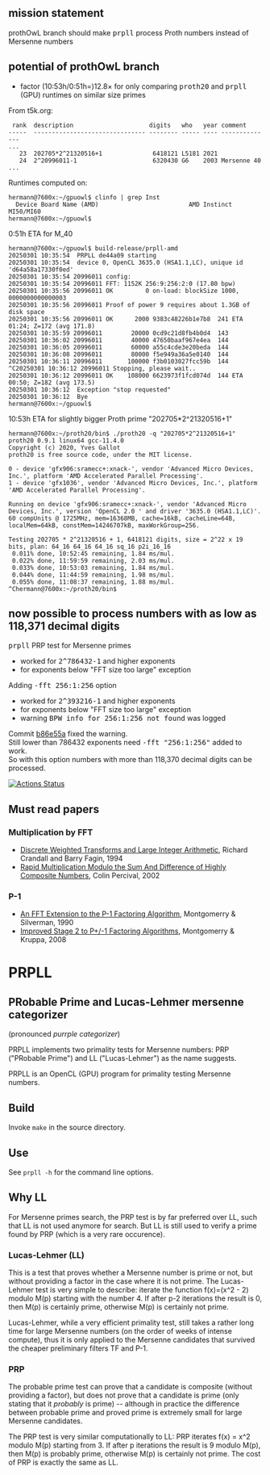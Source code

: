 ## mission statement

prothOwL branch should make <kbd>prpll</kbd> process Proth numbers instead of Mersenne numbers

## potential of prothOwL branch

- factor (10:53h/0:51h=)12.8× for only comparing <kbd>proth20</kbd> and <kbd>prpll</kbd> (GPU) runtimes on similar size primes

From t5k.org:
```
 rank  description                     digits   who   year comment
-----  ------------------------------- -------- ----- ---- --------------
...
   23  202705*2^21320516+1              6418121 L5181 2021 
   24  2^20996011-1                     6320430 G6    2003 Mersenne 40
...
```

Runtimes computed on:
```
hermann@7600x:~/gpuowl$ clinfo | grep Inst
  Device Board Name (AMD)                         AMD Instinct MI50/MI60
hermann@7600x:~/gpuowl$ 
```

0:51h ETA for M_40
```
hermann@7600x:~/gpuowl$ build-release/prpll-amd 
20250301 10:35:54  PRPLL de44a09 starting
20250301 10:35:54  device 0, OpenCL 3635.0 (HSA1.1,LC), unique id 'd64a58a17330f0ed'
20250301 10:35:54 20996011 config: 
20250301 10:35:54 20996011 FFT: 1152K 256:9:256:2:0 (17.80 bpw)
20250301 10:35:56 20996011 OK         0 on-load: blockSize 1000, 0000000000000003
20250301 10:35:56 20996011 Proof of power 9 requires about 1.3GB of disk space
20250301 10:35:56 20996011 OK      2000 9383c48226b1e7b8  241 ETA 01:24; Z=172 (avg 171.8)
20250301 10:35:59 20996011        20000 0cd9c21d8fb4b0d4  143
20250301 10:36:02 20996011        40000 47650baaf967e4ea  144
20250301 10:36:05 20996011        60000 a55c4cde3e20beda  144
20250301 10:36:08 20996011        80000 f5e949a36a5e0140  144
20250301 10:36:11 20996011       100000 f3b0103027fcc59b  144
^C20250301 10:36:12 20996011 Stopping, please wait..
20250301 10:36:12 20996011 OK    108000 6623973f1fcd074d  144 ETA 00:50; Z=182 (avg 173.5)
20250301 10:36:12  Exception "stop requested"
20250301 10:36:12  Bye
hermann@7600x:~/gpuowl$ 
```

10:53h ETA for slightly bigger Proth prime "202705*2^21320516+1"
```
hermann@7600x:~/proth20/bin$ ./proth20 -q "202705*2^21320516+1"
proth20 0.9.1 linux64 gcc-11.4.0
Copyright (c) 2020, Yves Gallot
proth20 is free source code, under the MIT license.

0 - device 'gfx906:sramecc+:xnack-', vendor 'Advanced Micro Devices, Inc.', platform 'AMD Accelerated Parallel Processing'.
1 - device 'gfx1036', vendor 'Advanced Micro Devices, Inc.', platform 'AMD Accelerated Parallel Processing'.

Running on device 'gfx906:sramecc+:xnack-', vendor 'Advanced Micro Devices, Inc.', version 'OpenCL 2.0 ' and driver '3635.0 (HSA1.1,LC)'.
60 compUnits @ 1725MHz, mem=16368MB, cache=16kB, cacheLine=64B, localMem=64kB, constMem=14246707kB, maxWorkGroup=256.

Testing 202705 * 2^21320516 + 1, 6418121 digits, size = 2^22 x 19 bits, plan: 64_16 64_16 64_16 sq_16 p2i_16_16
 0.011% done, 10:52:45 remaining, 1.84 ms/mul.        
 0.022% done, 11:59:59 remaining, 2.03 ms/mul.        
 0.033% done, 10:53:03 remaining, 1.84 ms/mul.        
 0.044% done, 11:44:59 remaining, 1.98 ms/mul.        
 0.055% done, 11:08:37 remaining, 1.88 ms/mul.        
^Chermann@7600x:~/proth20/bin$
```

## now possible to process numbers with as low as 118,371 decimal digits

<kbd>prpll</kbd> PRP test for Mersenne primes  
- worked for <kbd>2^786432-1</kbd> and higher exponents
- for exponents below "FFT size too large" exception

Adding <kbd>-fft 256:1:256</kbd> option
- worked for <kbd>2^393216-1</kbd> and higher exponents
- for exponents below "FFT size too large" exception
- warning <kbd>BPW info for 256:1:256 not found</kbd> was logged

Commit [b86e55a](https://github.com/Hermann-SW/gpuowl/commit/b86e55a4e1d1f71bb199a1f44198112c30e64c51) fixed the warning.  
Still lower than 786432 exponents need <kbd>-fft "256:1:256"</kbd> added to work.  
So with this option numbers with more than 118,370 decimal digits can be processed.  

[![Actions Status](https://github.com/preda/gpuowl/actions/workflows/ci.yml/badge.svg?branch=master)](https://github.com/preda/gpuowl/actions/workflows/ci.yml)

## Must read papers

### Multiplication by FFT

- [Discrete Weighted Transforms and Large Integer Arithmetic](https://www.ams.org/journals/mcom/1994-62-205/S0025-5718-1994-1185244-1/S0025-5718-1994-1185244-1.pdf), Richard Crandall and Barry Fagin, 1994
- [Rapid Multiplication Modulo the Sum And Difference of Highly Composite Numbers](https://www.daemonology.net/papers/fft.pdf), Colin Percival, 2002

### P-1

- [An FFT Extension to the P-1 Factoring Algorithm](https://www.ams.org/journals/mcom/1990-54-190/S0025-5718-1990-1011444-3/S0025-5718-1990-1011444-3.pdf), Montgomerry & Silverman, 1990
- [Improved Stage 2 to P+/-1 Factoring Algorithms](https://inria.hal.science/inria-00188192v3/document), Montgomerry & Kruppa, 2008


# PRPLL

## PRobable Prime and Lucas-Lehmer mersenne categorizer
(pronounced *purrple categorizer*)

PRPLL implements two primality tests for Mersenne numbers: PRP ("PRobable Prime") and LL ("Lucas-Lehmer") as the name suggests.

PRPLL is an OpenCL (GPU) program for primality testing Mersenne numbers.


## Build

Invoke `make` in the source directory.


## Use
See `prpll -h` for the command line options.


## Why LL

For Mersenne primes search, the PRP test is by far preferred over LL, such that LL is not used anymore for search.
But LL is still used to verify a prime found by PRP (which is a very rare occurence).


### Lucas-Lehmer (LL)
This is a test that proves whether a Mersenne number is prime or not, but without providing a factor in the case where it is not prime.
The Lucas-Lehmer test is very simple to describe: iterate the function f(x)=(x^2 - 2) modulo M(p) starting with the number 4. If
after p-2 iterations the result is 0, then M(p) is certainly prime, otherwise M(p) is certainly not prime.

Lucas-Lehmer, while a very efficient primality test, still takes a rather long time for large Mersenne numbers
(on the order of weeks of intense compute), thus it is only applied to the Mersenne candidates that survived the cheaper preliminary
filters TF and P-1.

### PRP
The probable prime test can prove that a candidate is composite (without providing a factor), but does not prove that a candidate
is prime (only stating that it _probably_ is prime) -- although in practice the difference between probable prime and proved
prime is extremely small for large Mersenne candidates.

The PRP test is very similar computationally to LL: PRP iterates f(x) = x^2 modulo M(p) starting from 3. If after p iterations the result is 9 modulo M(p), then M(p) is probably prime, otherwise M(p) is certainly not prime. The cost
of PRP is exactly the same as LL.
